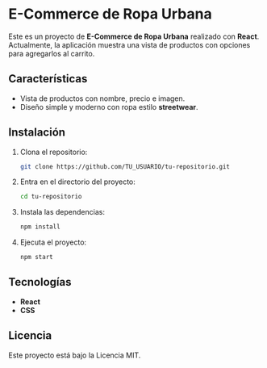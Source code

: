 # E-Commerce de Ropa Urbana

Este es un proyecto de **E-Commerce de Ropa Urbana** realizado con **React**. Actualmente, la aplicación muestra una vista de productos con opciones para agregarlos al carrito.

## Características

- Vista de productos con nombre, precio e imagen.
- Diseño simple y moderno con ropa estilo **streetwear**.

## Instalación

1. Clona el repositorio:

    ```bash
    git clone https://github.com/TU_USUARIO/tu-repositorio.git
    ```

2. Entra en el directorio del proyecto:

    ```bash
    cd tu-repositorio
    ```

3. Instala las dependencias:

    ```bash
    npm install
    ```

4. Ejecuta el proyecto:

    ```bash
    npm start
    ```

## Tecnologías

- **React**
- **CSS**

## Licencia

Este proyecto está bajo la Licencia MIT.
